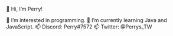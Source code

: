 👋 Hi, I’m Perry! 

👀 I’m interested in programming. 
🌱 I’m currently learning Java and JavaScript. 
📫 Discord: Perry#7572 
📫 Twitter: @Perrys_TW

<!---
Perry-da-Platypus/Perry-da-Platypus is a ✨ special ✨ repository because its `README.md` (this file) appears on your GitHub profile.
You can click the Preview link to take a look at your changes.
--->
